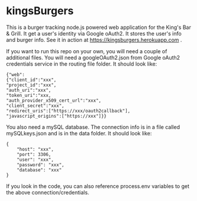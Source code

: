 # kingsBurgers

This is a burger tracking node.js powered web application for the King's Bar & Grill.  It get a user's identity via Google oAuth2.  It stores the user's info and burger info.  See it in action at https://kingsburgers.herokuapp.com .

If you want to run this repo on your own, you will need a couple of additional files.  You will need a googleOAuth2.json from Google oAuth2 credentials service in the routing file folder.  It should look like: 

```
{"web":
{"client_id":"xxx",
"project_id":"xxx",
"auth_uri":"xxx",
"token_uri":"xxx,
"auth_provider_x509_cert_url":"xxx",
"client_secret":"xxx",
"redirect_uris":["https://xxx/oauth2callback"],
"javascript_origins":["https://xxx"]}}
```

You also need a mySQL database.  The connection info is in a file called mySQLkeys.json and is in the data folder.  It should look like: 
```
{
    "host": "xxx",
    "port": 3306,
    "user": "xxx",
    "password": "xxx",
    "database": "xxx"
}
```

If you look in the code, you can also reference process.env variables to get the above connection/credentials.
